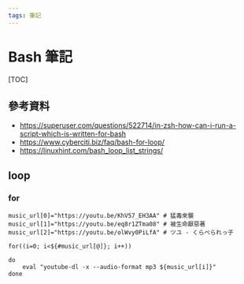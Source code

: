 ```yaml
---
tags: 筆記
---
```


# Bash 筆記

[TOC]

## 參考資料

- https://superuser.com/questions/522714/in-zsh-how-can-i-run-a-script-which-is-written-for-bash
- https://www.cyberciti.biz/faq/bash-for-loop/
- https://linuxhint.com/bash_loop_list_strings/

## loop

### for

```bash=
music_url[0]="https://youtu.be/KhV57_EH3AA" # 猛毒來襲
music_url[1]="https://youtu.be/eq8r1ZTma08" # 被生命厭惡著
music_url[2]="https://youtu.be/olWvy0PiLfA" # ツユ - くらべられっ子

for((i=0; i<${#music_url[@]}; i++))

do
    eval "youtube-dl -x --audio-format mp3 ${music_url[i]}"
done
```